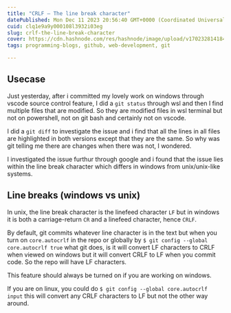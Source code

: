 ```yaml
---
title: "CRLF — The line break character"
datePublished: Mon Dec 11 2023 20:56:40 GMT+0000 (Coordinated Universal Time)
cuid: clq1e9a9y000108l3932i03eg
slug: crlf-the-line-break-character
cover: https://cdn.hashnode.com/res/hashnode/image/upload/v1702328141845/c4735fdd-779a-41a2-8cfb-7ab49a1c856d.png
tags: programming-blogs, github, web-development, git

---
```


## Usecase 

Just yesterday, after i committed my lovely work on windows through vscode source control feature, I did a `git status` through wsl and then I find multiple files that are modified. So they are modified files in wsl terminal but not on powershell, not on git bash and certainly not on vscode. 

I did a `git diff` to investigate the issue and i find that all the lines in all files are highlighted in both versions except that they are the same. So why was git telling me there are changes when there was not, I wondered. 

I investigated the issue furthur through google and i found that the issue lies within the line break character which differs in windows from unix/unix-like systems.

## Line breaks (windows vs unix)

In unix, the line break character is the linefeed character `LF` but in windows it is both a carriage-return `CR` and a linefeed character, hence `CRLF`. 

By default, git commits whatever line character is in the text but when you turn on `core.autocrlf` in the repo or globally by `$ git config --global core.autocrlf true` what git does, is it will convert LF characters to CRLF when viewed on windows but it will convert CRLF to LF when you commit code. So the repo will have LF characters. 

This feature should always be turned on if you are working on windows. 

If you are on linux, you could do `$ git config --global core.autocrlf input` this will convert any CRLF characters to LF but not the other way around. 


